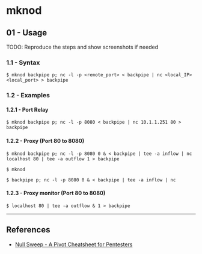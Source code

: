 # mknod

## 01 - Usage

TODO: Reproduce the steps and show screenshots if needed

### 1.1 - Syntax

`$ mknod backpipe p; nc -l -p <remote_port> < backpipe | nc <local_IP> <local_port> > backpipe`

### 1.2 - Examples

#### 1.2.1 - Port Relay

 `$ mknod backpipe p; nc -l -p 8080 < backpipe | nc 10.1.1.251 80 > backpipe`

#### 1.2.2 - Proxy (Port 80 to 8080)

 `$ mknod backpipe p; nc -l -p 8080 0 & < backpipe | tee -a inflow | nc localhost 80 | tee -a outflow 1 > backpipe`

`$ mknod`

`$ backpipe p; nc -l -p 8080 0 & < backpipe | tee -a inflow | nc`

#### 1.2.3 - Proxy monitor (Port 80 to 8080)

`$ localhost 80 | tee -a outflow & 1 > backpipe`

---
## References

- [Null Sweep - A Pivot Cheatsheet for Pentesters](https://nullsweep.com/pivot-cheatsheet-for-pentesters/)